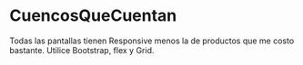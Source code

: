 # CuencosQueCuentan

Todas las pantallas tienen Responsive menos la de productos que me costo bastante.
Utilice Bootstrap, flex y Grid.
